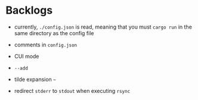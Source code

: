 # Backlogs

- currently, `./config.json` is read, meaning that you must `cargo run` in the same directory as the config file

- comments in `config.json`

- CUI mode

- `--add`

- tilde expansion `~`

- redirect `stderr` to `stdout` when executing `rsync`


